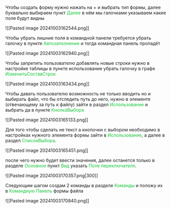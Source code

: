 
Чтобы создать форму нужно нажать на + и выбрать тип формы, далее буквально выбираем пункт <span style="color:rgb(17, 197, 53)">Далее</span> в нём мы галочками указываем какие поля будут видны

![[Pasted image 20241003162544.png]]

Чтобы убрать лишние поля в командной панели требуется убрать галочку в пункте <span style="color:rgb(17, 197, 53)">Автозаполнение</span> и тогда командная панель пропадёт

![[Pasted image 20241003162940.png]]

Чтобы запретить пользователю добавлять новые строки нужно в настройке таблицы  в пункте использование убрать галочку в графе <span style="color:rgb(17, 197, 53)">ИзменитьСоставСтрок</span>

![[Pasted image 20241003163434.png]]

Чтобы давать пользователю возможность не только вводить но и выбирать файл, что бы отследить путь до него, нужно в элементе (отвечающему за путь к файлу) зайти в раздел <span style="color:rgb(17, 197, 53)">Использование </span>и выбрать да в пункте <span style="color:rgb(17, 197, 53)">КнопкаВыбора</span> 

![[Pasted image 20241003165133.png]]

Для того чтобы сделать не текст а кнопочки с выбором необходимо в настройках нужного элемента формы зайти в <span style="color:rgb(17, 197, 53)">Использование</span>, а далее в раздел <span style="color:rgb(17, 197, 53)">СписокВыбора</span>.

![[Pasted image 20241003165451.png]]

после чего нужно будет ввести значения, далее останется только в разделе <span style="color:rgb(17, 197, 53)">Основное</span> пункт <span style="color:rgb(17, 197, 53)">Вид</span> указать <span style="color:rgb(17, 197, 53)">Поле переключателя</span>. 

![[Pasted image 20241003170357.png|300]]

Следующим шагом создам 2 команды в разделе <span style="color:rgb(17, 197, 53)">Команды </span>и положу их в <span style="color:rgb(17, 197, 53)">Командную Панель</span> формы файла

![[Pasted image 20241003170840.png]]